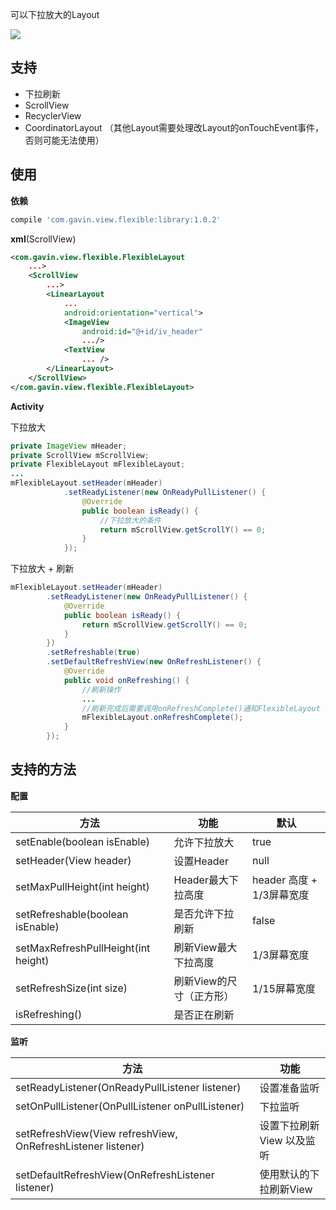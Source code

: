 可以下拉放大的Layout

![](https://upload-images.jianshu.io/upload_images/1638147-1d8b8b96141f3a71.gif?imageMogr2/auto-orient/strip)

## 支持
- 下拉刷新
- ScrollView
- RecyclerView
- CoordinatorLayout
（其他Layout需要处理改Layout的onTouchEvent事件，否则可能无法使用）

## 使用

**依赖**

```gradle
compile 'com.gavin.view.flexible:library:1.0.2'
```

**xml**(ScrollView)

```xml
<com.gavin.view.flexible.FlexibleLayout
    ...>
    <ScrollView
        ...>
        <LinearLayout
            ...
            android:orientation="vertical">
            <ImageView
                android:id="@+id/iv_header"
                .../>
            <TextView
                ... />
        </LinearLayout>
    </ScrollView>
</com.gavin.view.flexible.FlexibleLayout>
```

**Activity**

下拉放大

```java
private ImageView mHeader;
private ScrollView mScrollView;
private FlexibleLayout mFlexibleLayout;
...
mFlexibleLayout.setHeader(mHeader)
            .setReadyListener(new OnReadyPullListener() {
                @Override
                public boolean isReady() {
                    //下拉放大的条件
                    return mScrollView.getScrollY() == 0;
                }
            });
```

下拉放大 + 刷新

```java
mFlexibleLayout.setHeader(mHeader)
        .setReadyListener(new OnReadyPullListener() {
            @Override
            public boolean isReady() {
                return mScrollView.getScrollY() == 0;
            }
        })
        .setRefreshable(true)
        .setDefaultRefreshView(new OnRefreshListener() {
            @Override
            public void onRefreshing() {
                //刷新操作
                ...
                //刷新完成后需要调用onRefreshComplete()通知FlexibleLayout
                mFlexibleLayout.onRefreshComplete();
            }
        });
```

## 支持的方法

**配置**

|方法 | 功能 | 默认 |
| - | - | - |
| setEnable(boolean isEnable) | 允许下拉放大 | true |
| setHeader(View header) | 设置Header | null |
| setMaxPullHeight(int height) | Header最大下拉高度 | header 高度 + 1/3屏幕宽度 |
| setRefreshable(boolean isEnable) | 是否允许下拉刷新 | false |
| setMaxRefreshPullHeight(int height) | 刷新View最大下拉高度 | 1/3屏幕宽度 |
| setRefreshSize(int size) | 刷新View的尺寸（正方形）| 1/15屏幕宽度 |
| isRefreshing() | 是否正在刷新|  |


**监听**

|方法 | 功能 |
| - | - |
| setReadyListener(OnReadyPullListener listener) | 设置准备监听 |
| setOnPullListener(OnPullListener onPullListener) | 下拉监听 |
| setRefreshView(View refreshView, OnRefreshListener listener) | 设置下拉刷新View 以及监听 |
| setDefaultRefreshView(OnRefreshListener listener) | 使用默认的下拉刷新View |
